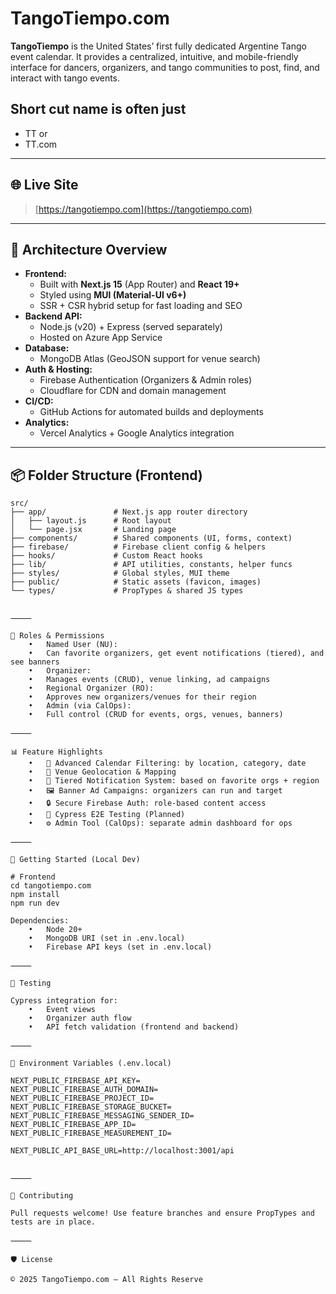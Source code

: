 # TangoTiempo.com

**TangoTiempo** is the United States’ first fully dedicated Argentine Tango event calendar. It provides a centralized, intuitive, and mobile-friendly interface for dancers, organizers, and tango communities to post, find, and interact with tango events.

## Short cut name is often just 
* TT or
* TT.com

---

## 🌐 Live Site

> [https://tangotiempo.com](https://tangotiempo.com)

---

## 📐 Architecture Overview

- **Frontend:**  
  - Built with **Next.js 15** (App Router) and **React 19+**  
  - Styled using **MUI (Material-UI v6+)**  
  - SSR + CSR hybrid setup for fast loading and SEO
- **Backend API:**  
  - Node.js (v20) + Express (served separately)
  - Hosted on Azure App Service
- **Database:**  
  - MongoDB Atlas (GeoJSON support for venue search)
- **Auth & Hosting:**  
  - Firebase Authentication (Organizers & Admin roles)
  - Cloudflare for CDN and domain management
- **CI/CD:**  
  - GitHub Actions for automated builds and deployments
- **Analytics:**  
  - Vercel Analytics + Google Analytics integration

---

## 📦 Folder Structure (Frontend)

```shell
src/
├── app/               # Next.js app router directory
│   ├── layout.js      # Root layout
│   └── page.jsx       # Landing page
├── components/        # Shared components (UI, forms, context)
├── firebase/          # Firebase client config & helpers
├── hooks/             # Custom React hooks
├── lib/               # API utilities, constants, helper funcs
├── styles/            # Global styles, MUI theme
├── public/            # Static assets (favicon, images)
└── types/             # PropTypes & shared JS types


⸻

🔐 Roles & Permissions
	•	Named User (NU):
	•	Can favorite organizers, get event notifications (tiered), and see banners
	•	Organizer:
	•	Manages events (CRUD), venue linking, ad campaigns
	•	Regional Organizer (RO):
	•	Approves new organizers/venues for their region
	•	Admin (via CalOps):
	•	Full control (CRUD for events, orgs, venues, banners)

⸻

📊 Feature Highlights
	•	📅 Advanced Calendar Filtering: by location, category, date
	•	📍 Venue Geolocation & Mapping
	•	🔔 Tiered Notification System: based on favorite orgs + region
	•	🖼️ Banner Ad Campaigns: organizers can run and target
	•	🔒 Secure Firebase Auth: role-based content access
	•	🧪 Cypress E2E Testing (Planned)
	•	⚙️ Admin Tool (CalOps): separate admin dashboard for ops

⸻

🚀 Getting Started (Local Dev)

# Frontend
cd tangotiempo.com
npm install
npm run dev

Dependencies:
	•	Node 20+
	•	MongoDB URI (set in .env.local)
	•	Firebase API keys (set in .env.local)

⸻

🧪 Testing

Cypress integration for:
	•	Event views
	•	Organizer auth flow
	•	API fetch validation (frontend and backend)

⸻

📝 Environment Variables (.env.local)

NEXT_PUBLIC_FIREBASE_API_KEY=
NEXT_PUBLIC_FIREBASE_AUTH_DOMAIN=
NEXT_PUBLIC_FIREBASE_PROJECT_ID=
NEXT_PUBLIC_FIREBASE_STORAGE_BUCKET=
NEXT_PUBLIC_FIREBASE_MESSAGING_SENDER_ID=
NEXT_PUBLIC_FIREBASE_APP_ID=
NEXT_PUBLIC_FIREBASE_MEASUREMENT_ID=

NEXT_PUBLIC_API_BASE_URL=http://localhost:3001/api


⸻

🤝 Contributing

Pull requests welcome! Use feature branches and ensure PropTypes and tests are in place.

⸻

🛡️ License

© 2025 TangoTiempo.com – All Rights Reserve